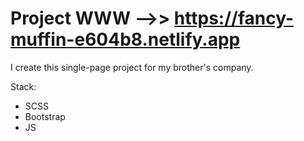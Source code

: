 # Project WWW -->> https://fancy-muffin-e604b8.netlify.app

I create this single-page project for my brother's company. 

Stack: 
- SCSS
- Bootstrap
- JS
